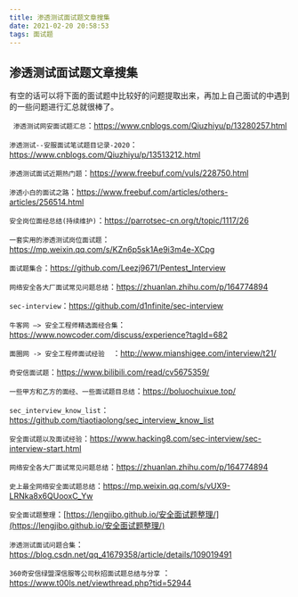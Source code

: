 ```yaml
---
title: 渗透测试面试题文章搜集
date: 2021-02-20 20:58:53
tags: 面试题
---
```


## 渗透测试面试题文章搜集

有空的话可以将下面的面试题中比较好的问题提取出来，再加上自己面试的中遇到的一些问题进行汇总就很棒了。



` 渗透测试网安面试题汇总`：https://www.cnblogs.com/Qiuzhiyu/p/13280257.html

`渗透测试--安服面试笔试题目记录-2020`：https://www.cnblogs.com/Qiuzhiyu/p/13513212.html

`渗透测试面试近期热门题`：https://www.freebuf.com/vuls/228750.html

`渗透小白的面试之路`：https://www.freebuf.com/articles/others-articles/256514.html

`安全岗位面经总结(持续维护)`：https://parrotsec-cn.org/t/topic/1117/26

`一套实用的渗透测试岗位面试题`：https://mp.weixin.qq.com/s/KZn6p5sk1Ae9i3m4e-XCpg

`面试题集合`：https://github.com/Leezj9671/Pentest_Interview

`网络安全各大厂面试常见问题总结`：https://zhuanlan.zhihu.com/p/164774894

`sec-interview`：https://github.com/d1nfinite/sec-interview

`牛客网 —> 安全工程师精选面经合集`：https://www.nowcoder.com/discuss/experience?tagId=682

`面圈网 -> 安全工程师面试经验  `：http://www.mianshigee.com/interview/t21/

`奇安信面试题`：https://www.bilibili.com/read/cv5675359/

`一些甲方和乙方的面经、一些面试题目总结`：https://boluochuixue.top/

`sec_interview_know_list`：	https://github.com/tiaotiaolong/sec_interview_know_list

`安全面试题以及面试经验`：https://www.hacking8.com/sec-interview/sec-interview-start.html

`网络安全各大厂面试常见问题总结`：https://zhuanlan.zhihu.com/p/164774894

`史上最全网络安全面试题总结`：https://mp.weixin.qq.com/s/vUX9-LRNka8x6QUooxC_Yw

`安全面试题整理`：[https://lengjibo.github.io/安全面试题整理/](https://lengjibo.github.io/安全面试题整理/)

`渗透测试面试问题合集`：https://blog.csdn.net/qq_41679358/article/details/109019491

`360奇安信绿盟深信服等公司秋招面试题总结与分享` ：https://www.t00ls.net/viewthread.php?tid=52944

